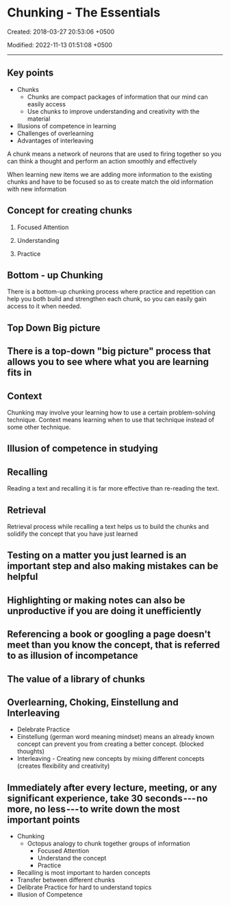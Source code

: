 # Chunking - The Essentials

Created: 2018-03-27 20:53:06 +0500

Modified: 2022-11-13 01:51:08 +0500

---

## Key points

- Chunks
  - Chunks are compact packages of information that our mind can easily access
  - Use chunks to improve understanding and creativity with the material
- Illusions of competence in learning
- Challenges of overlearning
- Advantages of interleaving

A chunk means a network of neurons that are used to firing together so you can think a thought and perform an action smoothly and effectively

When learning new items we are adding more information to the existing chunks and have to be focused so as to create match the old information with new information

## Concept for creating chunks

1. Focused Attention

2. Understanding

3. Practice

## Bottom - up Chunking

There is a bottom-up chunking process where practice and repetition can help you both build and strengthen each chunk, so you can easily gain access to it when needed.

## Top Down Big picture

## There is a top-down "big picture" process that allows you to see where what you are learning fits in

## Context

Chunking may involve your learning how to use a certain problem-solving technique. Context means learning when to use that technique instead of some other technique.

## Illusion of competence in studying

## Recalling

Reading a text and recalling it is far more effective than re-reading the text.

## Retrieval

Retrieval process while recalling a text helps us to build the chunks and solidify the concept that you have just learned

## Testing on a matter you just learned is an important step and also making mistakes can be helpful

## Highlighting or making notes can also be unproductive if you are doing it unefficiently

## Referencing a book or googling a page doesn't meet than you know the concept, that is referred to as illusion of incompetance

## The value of a library of chunks

## Overlearning, Choking, Einstellung and Interleaving

- Delebrate Practice
- Einstellung (german word meaning mindset) means an already known concept can prevent you from creating a better concept. (blocked thoughts)
- Interleaving - Creating new concepts by mixing different concepts (creates flexibility and creativity)

## Immediately after every lecture, meeting, or any significant experience, take 30 seconds --- no more, no less --- to write down the most important points

- Chunking
  - Octopus analogy to chunk together groups of information
    - Focused Attention
    - Understand the concept
    - Practice
- Recalling is most important to harden concepts
- Transfer between different chunks
- Delibrate Practice for hard to understand topics
- Illusion of Competence
